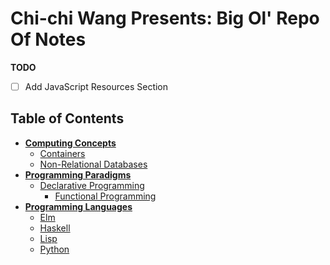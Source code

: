 # Chi-chi Wang Presents: Big Ol' Repo Of Notes
**TODO**
- [ ] Add JavaScript Resources Section

## Table of Contents
* [**Computing Concepts**](./computing-concepts)
  * [Containers](./computing-concepts/containers)
  * [Non-Relational Databases](./computing-concepts/nonrelational-databases)
* [**Programming Paradigms**](./paradigms)
  * [Declarative Programming](./paradigms/declarative)
      * [Functional Programming](./paradigms/declarative/functional)
* [**Programming Languages**](./languages)
  * [Elm](./languages/elm)
  * [Haskell](./languages/haskell)
  * [Lisp](./languages/lisp)
  * [Python](./languages/python)
